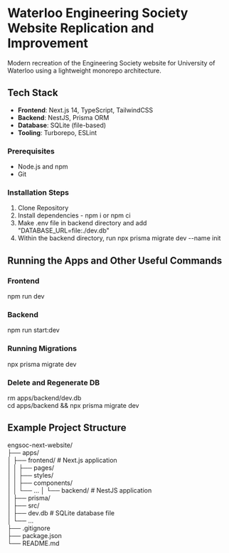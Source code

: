 # Waterloo Engineering Society Website Replication and Improvement
Modern recreation of the Engineering Society website for University of Waterloo using a lightweight monorepo architecture.

## Tech Stack
- **Frontend**: Next.js 14, TypeScript, TailwindCSS
- **Backend**: NestJS, Prisma ORM
- **Database**: SQLite (file-based)
- **Tooling**: Turborepo, ESLint

### Prerequisites
- Node.js and npm
- Git

### Installation Steps
1. Clone Repository
2. Install dependencies - npm i or npm ci
3. Make .env file in backend directory and add "DATABASE_URL=file:./dev.db"
4. Within the backend directory, run npx prisma migrate dev --name init

## Running the Apps and Other Useful Commands

### Frontend
npm run dev  

### Backend
npm run start:dev  

### Running Migrations
npx prisma migrate dev  

### Delete and Regenerate DB
rm apps/backend/dev.db  
cd apps/backend && npx prisma migrate dev  

## Example Project Structure

engsoc-next-website/  
├── apps/  
│   ├── frontend/       # Next.js application  
│   │   ├── pages/  
│   │   ├── styles/  
│   │   ├── components/  
│   │   └── ... 
│   └── backend/        # NestJS application  
│       ├── prisma/  
│       ├── src/  
│       ├── dev.db      # SQLite database file  
│       └── ...  
├── .gitignore  
├── package.json  
└── README.md  
